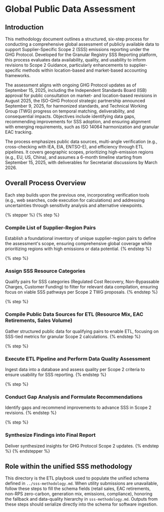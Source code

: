 # Global Public Data Assessment

## Introduction

This methodology document outlines a structured, six-step process for conducting a comprehensive global assessment of publicly available data to support Supplier-Specific Scope 2 (SSS) emissions reporting under the GHG Protocol. Developed for the Granular Registry SSS Reporting platform, this process evaluates data availability, quality, and usability to inform revisions to Scope 2 Guidance, particularly enhancements to supplier-specific methods within location-based and market-based accounting frameworks.

The assessment aligns with ongoing GHG Protocol updates as of September 15, 2025, including the Independent Standards Board (ISB) approval for public consultation on market- and location-based revisions in August 2025, the ISO-GHG Protocol strategic partnership announced September 9, 2025, for harmonized standards, and Technical Working Group (TWG) progress on temporal matching, deliverability, and consequential impacts. Objectives include identifying data gaps, recommending improvements for SSS adoption, and ensuring alignment with emerging requirements, such as ISO 14064 harmonization and granular EAC tracking.

The process emphasizes public data sources, multi-angle verification (e.g., cross-checking with IEA, EIA, ENTSO-E), and efficiency through ETL pipelines. It covers geographic scopes, prioritizing high-emission regions (e.g., EU, US, China), and assumes a 6-month timeline starting from September 15, 2025, with deliverables for Secretariat discussions by March 2026.

## Overall Process Overview

Each step builds upon the previous one, incorporating verification tools (e.g., web searches, code execution for calculations) and addressing uncertainties through sensitivity analysis and alternative viewpoints.

{% stepper %}
{% step %}
### Compile List of Supplier-Region Pairs

Establish a foundational inventory of unique supplier-region pairs to define the assessment's scope, ensuring comprehensive global coverage while prioritizing regions with high emissions or data potential.
{% endstep %}

{% step %}
### Assign SSS Resource Categories

Qualify pairs for SSS categories (Regulated Cost Recovery, Non-Bypassable Charges, Customer Funding) to filter for relevant data compilation, ensuring focus on viable SSS pathways per Scope 2 TWG proposals.
{% endstep %}

{% step %}
### Compile Public Data Sources for ETL (Resource Mix, EAC Retirements, Sales Volume)

Gather structured public data for qualifying pairs to enable ETL, focusing on SSS-tied metrics for granular Scope 2 calculations.
{% endstep %}

{% step %}
### Execute ETL Pipeline and Perform Data Quality Assessment

Ingest data into a database and assess quality per Scope 2 criteria to ensure usability for SSS reporting.
{% endstep %}

{% step %}
### Conduct Gap Analysis and Formulate Recommendations

Identify gaps and recommend improvements to advance SSS in Scope 2 revisions.
{% endstep %}

{% step %}
### Synthesize Findings into Final Report

Deliver synthesized insights for GHG Protocol Scope 2 updates.
{% endstep %}
{% endstepper %}

## Role within the unified SSS methodology

This directory is the ETL playbook used to populate the unified schema defined in `../sss-methodology.md`. When utility submissions are unavailable, follow these steps to fill the schema fields (retail sales, EAC retirements, non-RPS zero-carbon, generation mix, emissions, compliance), honoring the fallback and data-quality hierarchy in `sss-methodology.md`. Outputs from these steps should serialize directly into the schema for software ingestion.
